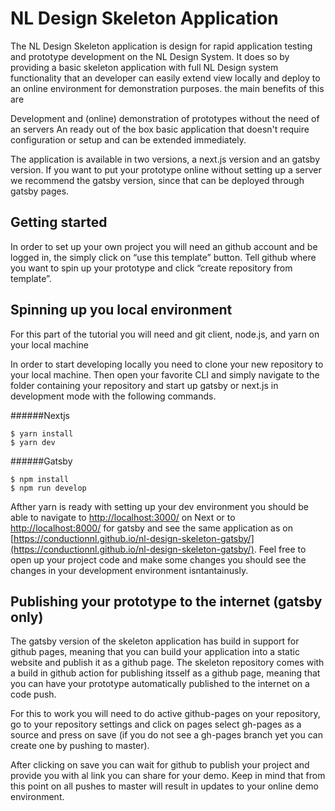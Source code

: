 # NL Design Skeleton Application

The NL Design Skeleton application is design for rapid application testing and prototype development on the NL Design System. It does so by providing a basic skeleton application with full NL Design system functionality that an developer can easily extend view locally and deploy to an online environment for demonstration purposes. the main benefits of this are

Development and (online) demonstration of prototypes without the need of an servers
An ready out of the box basic  application that doesn't require configuration or setup and can be extended immediately.

The application is available in two versions, a next.js version and an gatsby version. If you want to put your prototype online without setting up a server we recommend the gatsby version, since that can be deployed through gatsby pages.

## Getting started

In order to set up your own project you will need an github account and be logged in, the simply click on “use this template” button. Tell github where you want to spin up your prototype and click “create repository from template”.


## Spinning up you  local environment

For this part of the tutorial you will need and git client, node.js, and yarn on your  local machine

In order to start developing locally you need to clone your new repository to your local machine. Then open your favorite CLI and simply navigate to the folder containing your repository and start up gatsby or next.js in development mode with the following commands.

######Nextjs

```cli
$ yarn install
$ yarn dev
```

######Gatsby

```cli
$ npm install
$ npm run develop
```

Afther yarn is ready with setting up your dev environment you should be able to navigate to [http://localhost:3000/](http://localhost:3000/) on Next or to [http://localhost:8000/](http://localhost:8000/) for gatsby and see the same application as on
[https://conductionnl.github.io/nl-design-skeleton-gatsby/](https://conductionnl.github.io/nl-design-skeleton-gatsby/).  Feel free to open up your project code and make some changes you should see the changes in your development environment isntantainusly.

## Publishing your prototype to the internet (gatsby only)

The gatsby version of the skeleton application has build in support for github pages, meaning that you can build your application into a static website and publish it as a github page. The skeleton repository comes with a build in github action for publishing itsself as a github page, meaning that you can have your prototype automatically published to the internet on a code push.

For this to work you will need to do active github-pages on your repository, go to your repository settings and click on pages select gh-pages as a source and press on save (if you do not see a gh-pages branch yet you can create one by pushing to master).

After clicking on save you can wait for github to publish your project and provide  you with al link you can share for your demo. Keep in mind that from this point on all pushes to master will result in updates to your online demo environment.
